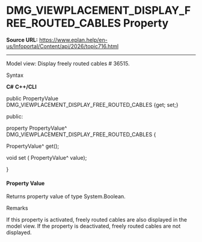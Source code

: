 # DMG_VIEWPLACEMENT_DISPLAY_FREE_ROUTED_CABLES Property

**Source URL:** https://www.eplan.help/en-us/Infoportal/Content/api/2026/topic716.html

---

Model view: Display freely routed cables # 36515.

Syntax

**C#**
**C++/CLI**


public PropertyValue DMG_VIEWPLACEMENT_DISPLAY_FREE_ROUTED_CABLES {get; set;}

public:

property PropertyValue^ DMG_VIEWPLACEMENT_DISPLAY_FREE_ROUTED_CABLES {

   PropertyValue^ get();

   void set (    PropertyValue^ value);

}


#### Property Value

Returns property value of type System.Boolean.

Remarks

If this property is activated, freely routed cables are also displayed in the model view. If the property is deactivated, freely routed cables are not displayed.
